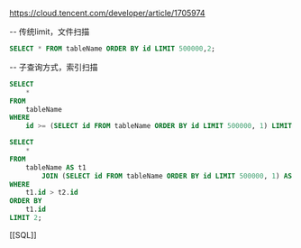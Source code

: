 https://cloud.tencent.com/developer/article/1705974

-- 传统limit，文件扫描
```sql
SELECT * FROM tableName ORDER BY id LIMIT 500000,2;
```

-- 子查询方式，索引扫描
```sql
SELECT 
	* 
FROM 
	tableName 
WHERE 
	id >= (SELECT id FROM tableName ORDER BY id LIMIT 500000, 1) LIMIT 2;
```

```sql
SELECT
	*
FROM 
	tableName AS t1
		JOIN (SELECT id FROM tableName ORDER BY id LIMIT 500000, 1) AS t2
WHERE
	t1.id > t2.id 
ORDER BY 
	t1.id 
LIMIT 2;
```

[[SQL]]
